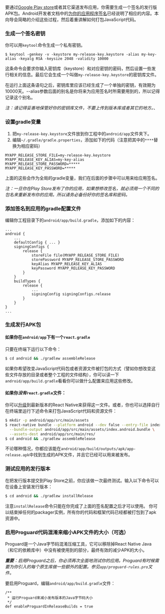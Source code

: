 要通过[Google Play store](https://play.google.com/store)或者其它渠道发布应用，你需要生成一个签名的发行版APK包。Android开发者文档中的[为你的应用程序签名](https://developer.android.com/tools/publishing/app-signing.html)已经说明了相应的内容。本向导会简略的介绍这些过程，然后着重讲解如何打包JavaScript代码。

### 生成一个签名密钥

你可以用`keytool`命令生成一个私有密钥。

    $ keytool -genkey -v -keystore my-release-key.keystore -alias my-key-alias -keyalg RSA -keysize 2048 -validity 10000

这条命令会要求你输入密钥库（keystore）和对应密钥的密码，然后设置一些发行相关的信息。最后它会生成一个叫做`my-release-key.keystore`的密钥库文件。

在运行上面这条语句之后，密钥库里应该已经生成了一个单独的密钥，有效期为10000天。--alias参数后面的别名是你将来为应用签名时所需要用到的，所以记得记录这个别名。

_注：请记得妥善地保管好你的密钥库文件，不要上传到版本库或者其它的地方。_、

### 设置gradle变量

1. 把`my-release-key.keystore`文件放到你工程中的`android/app`文件夹下。
2. 编辑`~/.gradle/gradle.properties`，添加如下的代码（注意把其中的`****`替换为相应密码）

```
MYAPP_RELEASE_STORE_FILE=my-release-key.keystore
MYAPP_RELEASE_KEY_ALIAS=my-key-alias
MYAPP_RELEASE_STORE_PASSWORD=*****
MYAPP_RELEASE_KEY_PASSWORD=*****
```

上面的这些会作为全局的gradle变量，我们在后面的步骤中可以用来给应用签名。

_注：一旦你在Play Store发布了你的应用，如果想修改签名，就必须用一个不同的包名来重新发布你的应用。所以请务必备份好你的签名库和密码。_

### 添加签名到应用的gradle配置文件

编辑你工程目录下的`android/app/build.gradle`，添加如下的内容：

```
...
android {
    ...
    defaultConfig { ... }
    signingConfigs {
        release {
            storeFile file(MYAPP_RELEASE_STORE_FILE)
            storePassword MYAPP_RELEASE_STORE_PASSWORD
            keyAlias MYAPP_RELEASE_KEY_ALIAS
            keyPassword MYAPP_RELEASE_KEY_PASSWORD
        }
    }
    buildTypes {
        release {
            ...
            signingConfig signingConfigs.release
        }
    }
}
...
```

### 生成发行APK包

#### 如果你在`android/app`下有一个`react.gradle`

只要在终端下运行以下命令：

```sh
$ cd android && ./gradlew assembleRelease
```

如果你希望改变JavaScript代码包或者资源文件被打包的方式（譬如你想改变这些文件存放的目录或者整个工程的文件结构），你可以读一下`android/app/build.gradle`看看你可以做什么配置来应用这些修改。

#### 如果你*没有*`react.gradle`文件：

你可以[升级](/docs/upgrading.html)到最新版本的React Native来获得这一文件。或者，你也可以选择自行在终端里运行下述命令来打包JavaScript代码和资源文件：

```sh
$ mkdir -p android/app/src/main/assets
$ react-native bundle --platform android --dev false --entry-file index.android.js \
  --bundle-output android/app/src/main/assets/index.android.bundle \
  --assets-dest android/app/src/main/res/
$ cd android && ./gradlew assembleRelease
```

不论哪种情况，你都应该能在`android/app/build/outputs/apk/app-release.apk`中找到生成的APK文件，并且它已经可以用来被发布。

### 测试应用的发行版本

在把发行版本提交到Play Store之前，你应该做一次最终测试。输入以下命令可以在设备上安装发行版本：

```sh
$ cd android && ./gradlew installRelease
```

注意`installRelease`命令只能在你完成了上面的签名配置之后才可以使用。
你可以结束掉任何的packager实例，所有你的代码和框架代码已经都被打包到了apk资源中。

### 启用Proguard代码混淆来缩小APK文件的大小（可选）

Proguard是一个Java字节码混淆压缩工具，它可以移除掉React Native Java（和它的依赖库中）中没有被使用到的部分，最终有效的减少APK的大小。

_**重要**：启用Proguard之后，你必须再次全面地测试你的应用。Proguard有时候需要为你引入的每个原生库做一些额外的配置。参见`app/proguard-rules.pro`文件。_

要启用Proguard，编辑`android/app/build.gradle`文件：

```
/**
 * 运行Proguard来减小发布版本的Java字节码大小
 */
def enableProguardInReleaseBuilds = true
```
